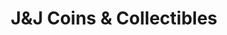 ---
title: "J&J Coins & Collectibles"
url: /sioux-city/jandj-coins-and-collectibles/
shop: pawnbroker
---